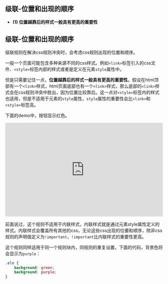 ## 级联-位置和出现的顺序

- **(1) 位置越靠后的样式一般具有更高的重要性**

## 级联-位置和出现的顺序

级联规则在解决css规则冲突时，会考虑css规则出现的位置和顺序。

一般一个页面可能包含多种来源不同的css样式。例如`<link>`标签引入的css文件、`<style>`标签内部的样式或者是定义在元素`style`属性中。

但是只需要记住一点，**位置越靠后的样式一般具有更高的重要性**。假设在html顶部有一个`<link>`样式，html页面底部也有一个`<link>`样式，那么底部的`<link>`样式会在css规则冲突中胜出，因为位置比较靠后。这一点对`<style>`标签内的样式也适用，但是不适用于元素的`style`属性，`style`属性的重要性会比`<link>`和`<style>`标签高。

下面的demo中，按钮显示红色。

<iframe height="300" style="width: 100%;" scrolling="no" title="003 Box_Model 1" src="https://codepen.io/AhCola/embed/JjNpNJj?default-tab=html%2Cresult" frameborder="no" loading="lazy" allowtransparency="true" allowfullscreen="true">
  See the Pen <a href="https://codepen.io/AhCola/pen/JjNpNJj">
  003 Box_Model 1</a> by Pengfei Wang (<a href="https://codepen.io/AhCola">@AhCola</a>)
  on <a href="https://codepen.io">CodePen</a>.
</iframe>

前面说过，这个规则不适用于内联样式，内联样式就是通过元素style属性定义的样式。内联样式会覆盖所有其他的css，无论这些css出现的位置和顺序，除非css规则的声明值定义为`!important`，`!important`比内联样式的重要性更高。

这个规则同样适用于同一个规则块内，同规则的重复设置。下面的代码，背景色将会显示为`purple`：

```css
.ele {
    background: green;
    background: purple;
}
```

